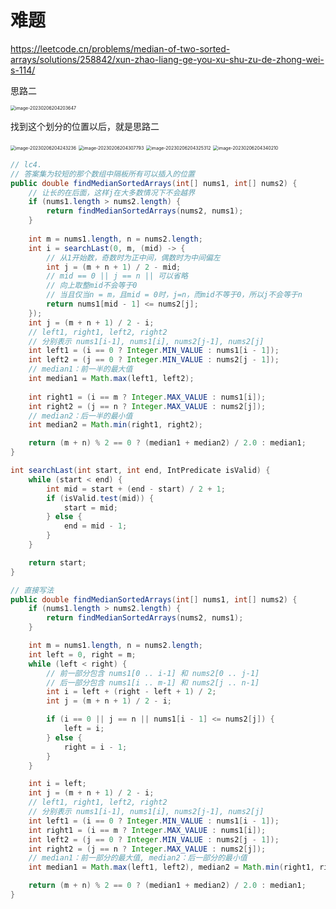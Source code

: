 # 难题



https://leetcode.cn/problems/median-of-two-sorted-arrays/solutions/258842/xun-zhao-liang-ge-you-xu-shu-zu-de-zhong-wei-s-114/

思路二



<img src="https://xingqiu-tuchuang-1256524210.cos.ap-shanghai.myqcloud.com/3978/image-20230206204203647.png" alt="image-20230206204203647" style="zoom:50%;" />

找到这个划分的位置以后，就是思路二

<img src="https://xingqiu-tuchuang-1256524210.cos.ap-shanghai.myqcloud.com/3978/image-20230206204243236.png" alt="image-20230206204243236" style="zoom:50%;" />

<img src="https://xingqiu-tuchuang-1256524210.cos.ap-shanghai.myqcloud.com/3978/image-20230206204307793.png" alt="image-20230206204307793" style="zoom:50%;" />

<img src="https://xingqiu-tuchuang-1256524210.cos.ap-shanghai.myqcloud.com/3978/image-20230206204325312.png" alt="image-20230206204325312" style="zoom:50%;" />

<img src="https://xingqiu-tuchuang-1256524210.cos.ap-shanghai.myqcloud.com/3978/image-20230206204340210.png" alt="image-20230206204340210" style="zoom:50%;" />





```java
// lc4. 
// 答案集为较短的那个数组中隔板所有可以插入的位置
public double findMedianSortedArrays(int[] nums1, int[] nums2) {
    // 让长的在后面，这样j在大多数情况下不会越界
    if (nums1.length > nums2.length) {
        return findMedianSortedArrays(nums2, nums1);
    }
    
    int m = nums1.length, n = nums2.length;
    int i = searchLast(0, m, (mid) -> {
        // 从1开始数，奇数时为正中间，偶数时为中间偏左
        int j = (m + n + 1) / 2 - mid;
        // mid == 0 || j == n || 可以省略
        // 向上取整mid不会等于0
        // 当且仅当n = m，且mid = 0时，j=n，而mid不等于0，所以j不会等于n
        return nums1[mid - 1] <= nums2[j];
    });
    int j = (m + n + 1) / 2 - i;
    // left1, right1, left2, right2 
    // 分别表示 nums1[i-1], nums1[i], nums2[j-1], nums2[j]
    int left1 = (i == 0 ? Integer.MIN_VALUE : nums1[i - 1]);
    int left2 = (j == 0 ? Integer.MIN_VALUE : nums2[j - 1]);
    // median1：前一半的最大值
    int median1 = Math.max(left1, left2);
    
    int right1 = (i == m ? Integer.MAX_VALUE : nums1[i]);
    int right2 = (j == n ? Integer.MAX_VALUE : nums2[j]);
    // median2：后一半的最小值
    int median2 = Math.min(right1, right2);

    return (m + n) % 2 == 0 ? (median1 + median2) / 2.0 : median1;
}

int searchLast(int start, int end, IntPredicate isValid) {
    while (start < end) {
        int mid = start + (end - start) / 2 + 1;
        if (isValid.test(mid)) {
            start = mid;
        } else {
            end = mid - 1;
        }
    }

    return start;
}

// 直接写法
public double findMedianSortedArrays(int[] nums1, int[] nums2) {
    if (nums1.length > nums2.length) {
        return findMedianSortedArrays(nums2, nums1);
    }

    int m = nums1.length, n = nums2.length;
    int left = 0, right = m;
    while (left < right) {
        // 前一部分包含 nums1[0 .. i-1] 和 nums2[0 .. j-1]
        // 后一部分包含 nums1[i .. m-1] 和 nums2[j .. n-1]
        int i = left + (right - left + 1) / 2;
        int j = (m + n + 1) / 2 - i;

        if (i == 0 || j == n || nums1[i - 1] <= nums2[j]) {
            left = i;
        } else {
            right = i - 1;
        }
    }

    int i = left;
    int j = (m + n + 1) / 2 - i;
    // left1, right1, left2, right2 
    // 分别表示 nums1[i-1], nums1[i], nums2[j-1], nums2[j]
    int left1 = (i == 0 ? Integer.MIN_VALUE : nums1[i - 1]);
    int right1 = (i == m ? Integer.MAX_VALUE : nums1[i]);
    int left2 = (j == 0 ? Integer.MIN_VALUE : nums2[j - 1]);
    int right2 = (j == n ? Integer.MAX_VALUE : nums2[j]);
    // median1：前一部分的最大值, median2：后一部分的最小值
    int median1 = Math.max(left1, left2), median2 = Math.min(right1, right2);

    return (m + n) % 2 == 0 ? (median1 + median2) / 2.0 : median1;
}

```

